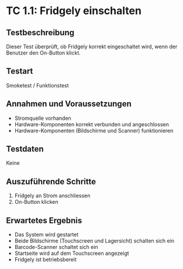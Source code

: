 # TC 1.1: Fridgely einschalten

## Testbeschreibung
Dieser Test überprüft, ob Fridgely korrekt eingeschaltet wird, wenn der Benutzer den On-Button klickt.

## Testart
Smoketest / Funktionstest

## Annahmen und Voraussetzungen
- Stromquelle vorhanden
- Hardware-Komponenten korrekt verbunden und angeschlossen
- Hardware-Komponenten (Bildschirme und Scanner) funktionieren

## Testdaten
Keine

## Auszuführende Schritte
1. Fridgely an Strom anschliessen
2. On-Button klicken

## Erwartetes Ergebnis
- Das System wird gestartet
- Beide Bildschirme (Touchscreen und Lagersicht) schalten sich ein
- Barcode-Scanner schaltet sich ein
- Startseite wird auf dem Touchscreen angezeigt
- Fridgely ist betriebsbereit